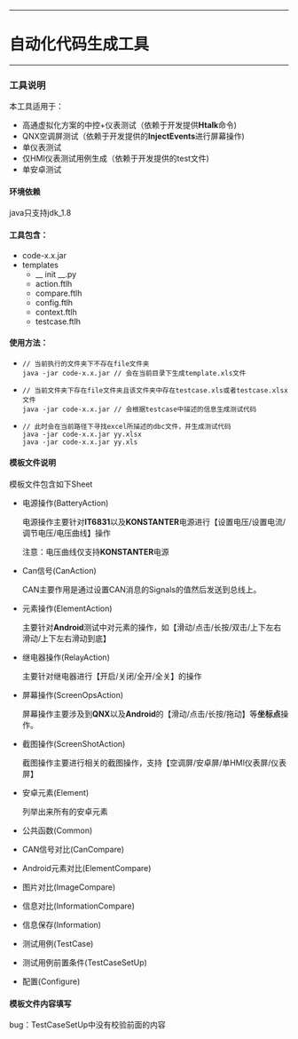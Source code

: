 ------

# 自动化代码生成工具

------

### 工具说明



本工具适用于：

- 高通虚拟化方案的中控+仪表测试（依赖于开发提供**Htalk**命令)
- QNX空调屏测试（依赖于开发提供的**InjectEvents**进行屏幕操作)
- 单仪表测试
- 仅HMI仪表测试用例生成（依赖于开发提供的test文件)
- 单安卓测试

#### 环境依赖

java只支持jdk_1.8

#### 工具包含：

- code-x.x.jar
- templates
  - __ init __.py
  - action.ftlh
  - compare.ftlh
  - config.ftlh
  - context.ftlh
  - testcase.ftlh



#### 使用方法：

- ```shell
  // 当前执行的文件夹下不存在file文件夹
  java -jar code-x.x.jar // 会在当前目录下生成template.xls文件
  ```

  

- ```shell
  // 当前文件夹下存在file文件夹且该文件夹中存在testcase.xls或者testcase.xlsx文件
  java -jar code-x.x.jar // 会根据testcase中描述的信息生成测试代码
  ```

- ```
  // 此时会在当前路径下寻找excel所描述的dbc文件，并生成测试代码
  java -jar code-x.x.jar yy.xlsx
  java -jar code-x.x.jar yy.xls
  ```



#### 模板文件说明

模板文件包含如下Sheet

- 电源操作(BatteryAction)

  电源操作主要针对**IT6831**以及**KONSTANTER**电源进行【设置电压/设置电流/调节电压/电压曲线】操作

  注意：电压曲线仅支持**KONSTANTER**电源

- Can信号(CanAction)

  CAN主要作用是通过设置CAN消息的Signals的值然后发送到总线上。

- 元素操作(ElementAction)

  主要针对**Android**测试中对元素的操作，如【滑动/点击/长按/双击/上下左右滑动/上下左右滑动到底】

- 继电器操作(RelayAction)

  主要针对继电器进行【开启/关闭/全开/全关】的操作

- 屏幕操作(ScreenOpsAction)

  屏幕操作主要涉及到**QNX**以及**Android**的【滑动/点击/长按/拖动】等**坐标点**操作。

- 截图操作(ScreenShotAction)

  截图操作主要进行相关的截图操作，支持【空调屏/安卓屏/单HMI仪表屏/仪表屏】

- 安卓元素(Element)

  列举出来所有的安卓元素

- 公共函数(Common)

  

- CAN信号对比(CanCompare)

- Android元素对比(ElementCompare)

- 图片对比(ImageCompare)

- 信息对比(InformationCompare)

- 信息保存(Information)

- 测试用例(TestCase)

- 测试用例前置条件(TestCaseSetUp)

- 配置(Configure)

  

#### 模板文件内容填写







bug：TestCaseSetUp中没有校验前面的内容

